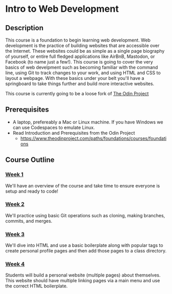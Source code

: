 # Intro to Web Development

## Description

This course is a foundation to begin learning web development. Web development is the practice of building websites that are accessible over the Internet. These websites could be as simple as a single page biography of yourself, or entire full fledged applications like AirBnB, Mastodon, or Facebook (to name just a few!). This course is going to cover the very basics of web develpment such as becoming familiar with the command line, using Git to track changes to your work, and using HTML and CSS to layout a webpage. With these basics under your belt you'll have a springboard to take things further and build more interactive websites.

This course is currently going to be a loose fork of [The Odin Project](https://www.theodinproject.com)

## Prerequisites
* A laptop, prefereably a Mac or Linux machine. If you have Windows we can use Codespaces to emulate Linux.
* Read Introduction and Prerequisites from the Odin Project
	* https://www.theodinproject.com/paths/foundations/courses/foundations

## Course Outline

### [Week 1](https://github.com/sunbury-web-dev/intro-to-web-development-syllabus/blob/main/syllabus/week1.md)

We'll have an overview of the course and take time to ensure everyone is setup and ready to code!

### [Week 2](https://github.com/sunbury-web-dev/intro-to-web-development-syllabus/blob/main/syllabus/week2.md)

We'll practice using basic Git operations such as cloning, making branches, commits, and merges.

### [Week 3](https://github.com/sunbury-web-dev/intro-to-web-development-syllabus/blob/main/syllabus/week3.md)

We'll dive into HTML and use a basic boilerplate along with popular tags to create personal profile pages and then add those pages to a class directory. 

### [Week 4](https://github.com/sunbury-web-dev/intro-to-web-development-syllabus/blob/main/syllabus/week4.md)

Students will build a personal website (multiple pages) about themselves. This website should have multiple linking pages via a main menu and use the correct HTML boilerplate.

